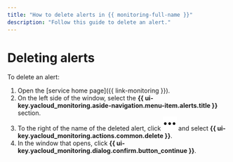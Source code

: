 ```yaml
---
title: "How to delete alerts in {{ monitoring-full-name }}"
description: "Follow this guide to delete an alert."
---
```


# Deleting alerts

To delete an alert:

1. Open the [service home page]({{ link-monitoring }}).
1. On the left side of the window, select the **{{ ui-key.yacloud_monitoring.aside-navigation.menu-item.alerts.title }}** section.
1. To the right of the name of the deleted alert, click ![image](../../../_assets/console-icons/ellipsis.svg) and select **{{ ui-key.yacloud_monitoring.actions.common.delete }}**.
1. In the window that opens, click **{{ ui-key.yacloud_monitoring.dialog.confirm.button_continue }}**.

